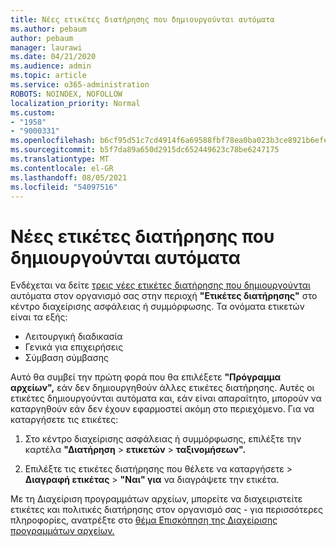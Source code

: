 ```yaml
---
title: Νέες ετικέτες διατήρησης που δημιουργούνται αυτόματα
ms.author: pebaum
author: pebaum
manager: laurawi
ms.date: 04/21/2020
ms.audience: admin
ms.topic: article
ms.service: o365-administration
ROBOTS: NOINDEX, NOFOLLOW
localization_priority: Normal
ms.custom:
- "1958"
- "9000331"
ms.openlocfilehash: b6cf95d51c7cd4914f6a69588fbf78ea0ba023b3ce8921b6efef6d97ab8bf66c
ms.sourcegitcommit: b5f7da89a650d2915dc652449623c78be6247175
ms.translationtype: MT
ms.contentlocale: el-GR
ms.lasthandoff: 08/05/2021
ms.locfileid: "54097516"
---
```

# <a name="new-retention-labels-created-automatically"></a>Νέες ετικέτες διατήρησης που δημιουργούνται αυτόματα

Ενδέχεται να δείτε [τρεις νέες ετικέτες διατήρησης που δημιουργούνται](https://docs.microsoft.com/microsoft-365/compliance/file-plan-manager) αυτόματα στον οργανισμό σας στην περιοχή **"Ετικέτες διατήρησης"** στο κέντρο διαχείρισης ασφάλειας ή συμμόρφωσης. Τα ονόματα ετικετών είναι τα εξής:

- Λειτουργική διαδικασία
- Γενικά για επιχειρήσεις
- Σύμβαση σύμβασης

Αυτό θα συμβεί την πρώτη φορά που θα επιλέξετε **"Πρόγραμμα αρχείων",** εάν δεν δημιουργηθούν άλλες ετικέτες διατήρησης. Αυτές οι ετικέτες δημιουργούνται αυτόματα και, εάν είναι απαραίτητο, μπορούν να καταργηθούν εάν δεν έχουν εφαρμοστεί ακόμη στο περιεχόμενο. Για να καταργήσετε τις ετικέτες:

1. Στο κέντρο διαχείρισης ασφάλειας ή συμμόρφωσης, επιλέξτε την καρτέλα **"Διατήρηση**  >  **ετικετών**  >  **ταξινομήσεων".**

1. Επιλέξτε τις ετικέτες διατήρησης που θέλετε να καταργήσετε > **Διαγραφή ετικέτας**  >  **"Ναι" για** να διαγράψετε την ετικέτα.

Με τη Διαχείριση προγραμμάτων αρχείων, μπορείτε να διαχειριστείτε ετικέτες και πολιτικές διατήρησης στον οργανισμό σας - για περισσότερες πληροφορίες, ανατρέξτε στο [θέμα Επισκόπηση της Διαχείρισης προγραμμάτων αρχείων.](https://docs.microsoft.com/microsoft-365/compliance/file-plan-manager)